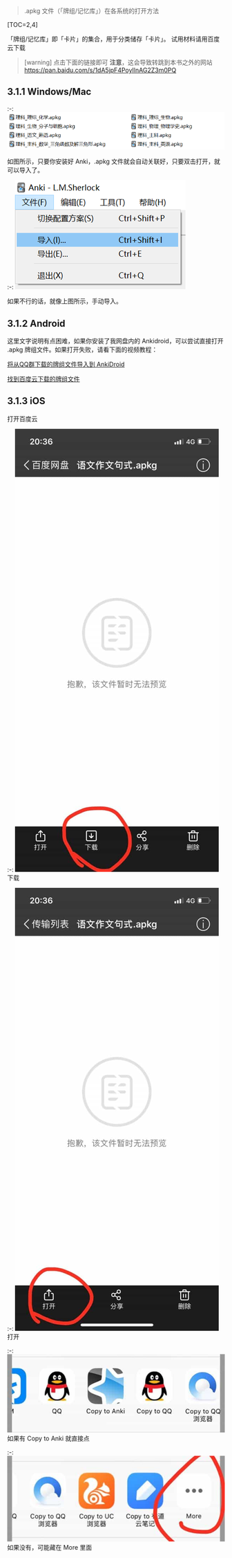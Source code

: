 
> .apkg 文件（「牌组/记忆库」）在各系统的打开方法

[TOC=2,4]

「牌组/记忆库」即「卡片」的集合，用于分类储存「卡片」。
试用材料请用百度云下载

>[warning] 点击下面的链接即可
> **注意**，这会导致转跳到本书之外的网站
> https://pan.baidu.com/s/1dA5jpF4PoyIlnAG2Z3m0PQ

## 3.1.1 Windows/Mac

:-: ![](../.gitbook/assets/9.22.20.24.PNG)

如图所示，只要你安装好 Anki，.apkg 文件就会自动关联好，只要双击打开，就可以导入了。

:-: ![](../.gitbook/assets/9.22.20.27.PNG)

如果不行的话，就像上图所示，手动导入。

## 3.1.2 Android

这里文字说明有点困难，如果你安装了我网盘内的 Ankidroid，可以尝试直接打开 .apkg 牌组文件。如果打开失败，请看下面的视频教程：

[将从QQ群下载的牌组文件导入到 AnkiDroid](https://www.bilibili.com/video/av41518619/?p=8)

[找到百度云下载的牌组文件](https://www.bilibili.com/video/av41518619/?p=9)

## 3.1.3 iOS

打开百度云

:-: ![](../.gitbook/assets/tim-tu-pian-20180922213636.jpg)下载

:-: ![](../.gitbook/assets/tim-tu-pian-20180922213642.jpg)打开

:-: ![](../.gitbook/assets/tim-tu-pian-20180922213655.jpg)如果有 Copy  to Anki 就直接点

:-: ![](../.gitbook/assets/tim-tu-pian-20180922213701.jpg)如果没有，可能藏在 More 里面


